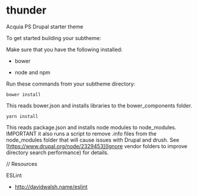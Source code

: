 thunder
==========

Acquia PS Drupal starter theme

To get started building your subtheme:

Make sure that you have the following installed:

- bower

- node and npm

Run these commands from your subtheme directory:

`bower install`

This reads bower.json and installs libraries to the bower_components folder.

`yarn install`

This reads package.json and installs node modules to node_modules.
IMPORTANT it also runs a script to remove .info files from the node_modules folder that will cause issues with
Drupal and drush. See [https://www.drupal.org/node/2329453](Ignore vendor folders to improve directory search performance) for details.

// Resources

ESLint

- http://davidwalsh.name/eslint
